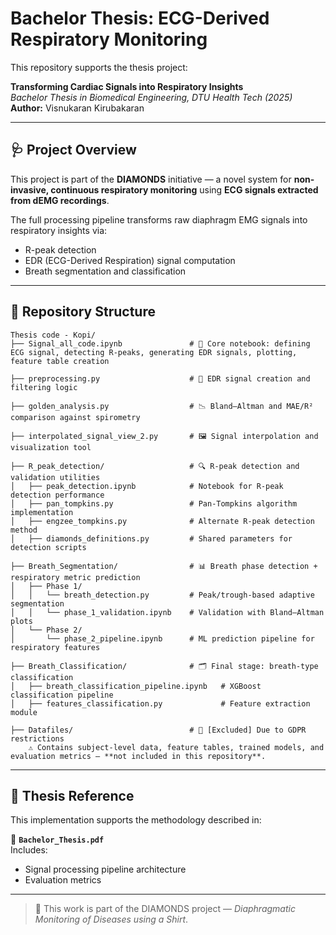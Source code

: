 # Bachelor Thesis: ECG-Derived Respiratory Monitoring

This repository supports the thesis project:

**Transforming Cardiac Signals into Respiratory Insights**  
*Bachelor Thesis in Biomedical Engineering, DTU Health Tech (2025)*  
**Author:** Visnukaran Kirubakaran

---

## 🩺 Project Overview

This project is part of the **DIAMONDS** initiative — a novel system for **non-invasive, continuous respiratory monitoring** using **ECG signals extracted from dEMG recordings**.

The full processing pipeline transforms raw diaphragm EMG signals into respiratory insights via:

- R-peak detection
- EDR (ECG-Derived Respiration) signal computation
- Breath segmentation and classification

---

## 📁 Repository Structure

```
Thesis code - Kopi/
├── Signal_all_code.ipynb               # 🧠 Core notebook: defining ECG signal, detecting R-peaks, generating EDR signals, plotting, feature table creation

├── preprocessing.py                    # 🧪 EDR signal creation and filtering logic

├── golden_analysis.py                  # 📉 Bland–Altman and MAE/R² comparison against spirometry

├── interpolated_signal_view_2.py       # 🖼️ Signal interpolation and visualization tool

├── R_peak_detection/                   # 🔍 R-peak detection and validation utilities
│   ├── peak_detection.ipynb            # Notebook for R-peak detection performance
│   ├── pan_tompkins.py                 # Pan-Tompkins algorithm implementation
│   ├── engzee_tompkins.py              # Alternate R-peak detection method
│   ├── diamonds_definitions.py         # Shared parameters for detection scripts

├── Breath_Segmentation/                # 📊 Breath phase detection + respiratory metric prediction
│   ├── Phase 1/                        
│   │   └── breath_detection.py         # Peak/trough-based adaptive segmentation
│   │   └── phase_1_validation.ipynb    # Validation with Bland–Altman plots
│   └── Phase 2/                         
│       └── phase_2_pipeline.ipynb      # ML prediction pipeline for respiratory features

├── Breath_Classification/              # 🗂️ Final stage: breath-type classification
│   ├── breath_classification_pipeline.ipynb   # XGBoost classification pipeline
│   ├── features_classification.py             # Feature extraction module

├── Datafiles/                          # 📁 [Excluded] Due to GDPR restrictions
    ⚠️ Contains subject-level data, feature tables, trained models, and evaluation metrics — **not included in this repository**.
```

---

## 📄 Thesis Reference

This implementation supports the methodology described in:

📘 **`Bachelor_Thesis.pdf`**  
Includes:
- Signal processing pipeline architecture
- Evaluation metrics
---

> 🩻 This work is part of the DIAMONDS project — *Diaphragmatic Monitoring of Diseases using a Shirt*.

